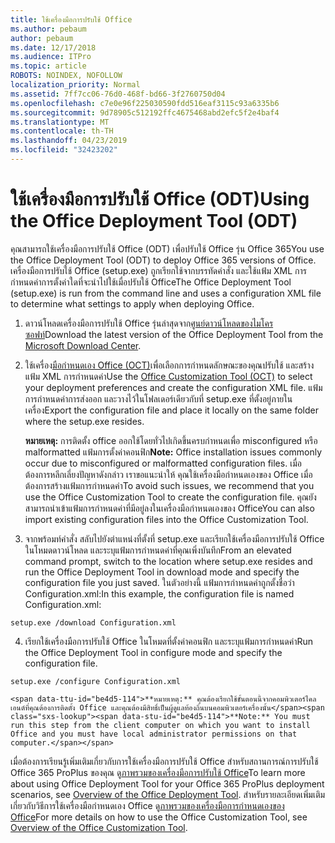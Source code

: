 ```yaml
---
title: ใช้เครื่องมือการปรับใช้ Office
ms.author: pebaum
author: pebaum
ms.date: 12/17/2018
ms.audience: ITPro
ms.topic: article
ROBOTS: NOINDEX, NOFOLLOW
localization_priority: Normal
ms.assetid: 7ff7cc06-76d0-468f-bd66-3f2760750d04
ms.openlocfilehash: c7e0e96f225030590fdd516eaf3115c93a6335b6
ms.sourcegitcommit: 9d78905c512192ffc4675468abd2efc5f2e4baf4
ms.translationtype: MT
ms.contentlocale: th-TH
ms.lasthandoff: 04/23/2019
ms.locfileid: "32423202"
---
```

# <a name="using-the-office-deployment-tool-odt"></a><span data-ttu-id="be4d5-102">ใช้เครื่องมือการปรับใช้ Office (ODT)</span><span class="sxs-lookup"><span data-stu-id="be4d5-102">Using the Office Deployment Tool (ODT)</span></span>

<span data-ttu-id="be4d5-103">คุณสามารถใช้เครื่องมือการปรับใช้ Office (ODT) เพื่อปรับใช้ Office รุ่น Office 365</span><span class="sxs-lookup"><span data-stu-id="be4d5-103">You use the Office Deployment Tool (ODT) to deploy Office 365 versions of Office.</span></span> <span data-ttu-id="be4d5-104">เครื่องมือการปรับใช้ Office (setup.exe) ถูกเรียกใช้จากบรรทัดคำสั่ง และใช้แฟ้ม XML การกำหนดค่าการตั้งค่าใดที่จะนำไปใช้เมื่อปรับใช้ Office</span><span class="sxs-lookup"><span data-stu-id="be4d5-104">The Office Deployment Tool (setup.exe) is run from the command line and uses a configuration XML file to determine what settings to apply when deploying Office.</span></span>
  
1. <span data-ttu-id="be4d5-105">ดาวน์โหลดเครื่องมือการปรับใช้ Office รุ่นล่าสุดจาก[ศูนย์ดาวน์โหลดของไมโครซอฟท์](http://go.microsoft.com/fwlink/p/?LinkID=626065)</span><span class="sxs-lookup"><span data-stu-id="be4d5-105">Download the latest version of the Office Deployment Tool from the [Microsoft Download Center](http://go.microsoft.com/fwlink/p/?LinkID=626065).</span></span>
    
2. <span data-ttu-id="be4d5-106">ใช้เครื่อง[มือกำหนดเอง Office (OCT)](https://config.office.com)เพื่อเลือกการกำหนดลักษณะของคุณปรับใช้ และสร้างแฟ้ม XML การกำหนดค่า</span><span class="sxs-lookup"><span data-stu-id="be4d5-106">Use the [Office Customization Tool (OCT)](https://config.office.com) to select your deployment preferences and create the configuration XML file.</span></span> <span data-ttu-id="be4d5-107">แฟ้มการกำหนดค่าการส่งออก และวางไว้ในโฟลเดอร์เดียวกับที่ setup.exe ที่ตั้งอยู่ภายในเครื่อง</span><span class="sxs-lookup"><span data-stu-id="be4d5-107">Export the configuration file and place it locally on the same folder where the setup.exe resides.</span></span> 
    
    <span data-ttu-id="be4d5-108">**หมายเหตุ:** การติดตั้ง office ออกใช้โดยทั่วไปเกิดขึ้นครบกำหนดเพื่อ misconfigured หรือ malformatted แฟ้มการตั้งค่าคอนฟิก</span><span class="sxs-lookup"><span data-stu-id="be4d5-108">**Note:** Office installation issues commonly occur due to misconfigured or malformatted configuration files.</span></span> <span data-ttu-id="be4d5-109">เมื่อต้องการหลีกเลี่ยงปัญหาดังกล่าว เราขอแนะนำให้ คุณใช้เครื่องมือกำหนดเองของ Office เมื่อต้องการสร้างแฟ้มการกำหนดค่า</span><span class="sxs-lookup"><span data-stu-id="be4d5-109">To avoid such issues, we recommend that you use the Office Customization Tool to create the configuration file.</span></span> <span data-ttu-id="be4d5-110">คุณยังสามารถนำเข้าแฟ้มการกำหนดค่าที่มีอยู่ลงในเครื่องมือกำหนดเองของ Office</span><span class="sxs-lookup"><span data-stu-id="be4d5-110">You can also import existing configuration files into the Office Customization Tool.</span></span> 
    
3. <span data-ttu-id="be4d5-111">จากพร้อมท์คำสั่ง สลับไปยังตำแหน่งที่ตั้งที่ setup.exe และเรียกใช้เครื่องมือการปรับใช้ Office ในโหมดดาวน์โหลด และระบุแฟ้มการกำหนดค่าที่คุณเพิ่งบันทึก</span><span class="sxs-lookup"><span data-stu-id="be4d5-111">From an elevated command prompt, switch to the location where setup.exe resides and run the Office Deployment Tool in download mode and specify the configuration file you just saved.</span></span> <span data-ttu-id="be4d5-112">ในตัวอย่างนี้ แฟ้มการกำหนดค่าถูกตั้งชื่อว่า Configuration.xml:</span><span class="sxs-lookup"><span data-stu-id="be4d5-112">In this example, the configuration file is named Configuration.xml:</span></span>
    
  ```
  setup.exe /download Configuration.xml  
  ```

4. <span data-ttu-id="be4d5-113">เรียกใช้เครื่องมือการปรับใช้ Office ในโหมดที่ตั้งค่าคอนฟิก และระบุแฟ้มการกำหนดค่า</span><span class="sxs-lookup"><span data-stu-id="be4d5-113">Run the Office Deployment Tool in configure mode and specify the configuration file.</span></span>
    
  ```
  setup.exe /configure Configuration.xml
  ```

    <span data-ttu-id="be4d5-114">**หมายเหตุ:** คุณต้องเรียกใช้ขั้นตอนนี้จากคอมพิวเตอร์ไคลเอนต์ที่คุณต้องการติดตั้ง Office และคุณต้องมีสิทธิ์เป็นผู้ดูแลท้องถิ่นบนคอมพิวเตอร์เครื่องนั้น</span><span class="sxs-lookup"><span data-stu-id="be4d5-114">**Note:** You must run this step from the client computer on which you want to install Office and you must have local administrator permissions on that computer.</span></span> 
    
<span data-ttu-id="be4d5-115">เมื่อต้องการเรียนรู้เพิ่มเติมเกี่ยวกับการใช้เครื่องมือการปรับใช้ Office สำหรับสถานการณ์การปรับใช้ Office 365 ProPlus ของคุณ ดู[ภาพรวมของเครื่องมือการปรับใช้ Office](https://docs.microsoft.com/deployoffice/overview-of-the-office-2016-deployment-tool)</span><span class="sxs-lookup"><span data-stu-id="be4d5-115">To learn more about using Office Deployment Tool for your Office 365 ProPlus deployment scenarios, see [Overview of the Office Deployment Tool](https://docs.microsoft.com/deployoffice/overview-of-the-office-2016-deployment-tool).</span></span> <span data-ttu-id="be4d5-116">สำหรับรายละเอียดเพิ่มเติมเกี่ยวกับวิธีการใช้เครื่องมือกำหนดเอง Office ดู[ภาพรวมของเครื่องมือการกำหนดเองของ Office](https://docs.microsoft.com/DeployOffice/overview-of-the-office-customization-tool-for-click-to-run)</span><span class="sxs-lookup"><span data-stu-id="be4d5-116">For more details on how to use the Office Customization Tool, see [Overview of the Office Customization Tool](https://docs.microsoft.com/DeployOffice/overview-of-the-office-customization-tool-for-click-to-run).</span></span>
  

